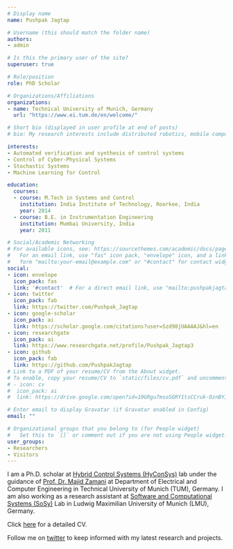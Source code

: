 ```yaml
---
# Display name
name: Pushpak Jagtap

# Username (this should match the folder name)
authors:
- admin

# Is this the primary user of the site?
superuser: true

# Role/position
role: PhD Scholar

# Organizations/Affiliations
organizations:
- name: Technical University of Munich, Germany
  url: "https://www.ei.tum.de/en/welcome/"

# Short bio (displayed in user profile at end of posts)
# bio: My research interests include distributed robotics, mobile computing and programmable matter.

interests:
- Automated verification and synthesis of control systems
- Control of Cyber-Physical Systems 
- Stochastic Systems
- Machine Learning for Control 

education:
  courses:
  - course: M.Tech in Systems and Control
    institution: India Institute of Technology, Roorkee, India
    year: 2014
  - course: B.E. in Instrumentation Engineering
    institution: Mumbai University, India
    year: 2011

# Social/Academic Networking
# For available icons, see: https://sourcethemes.com/academic/docs/page-builder/#icons
#   For an email link, use "fas" icon pack, "envelope" icon, and a link in the
#   form "mailto:your-email@example.com" or "#contact" for contact widget.
social:
- icon: envelope
  icon_pack: fas
  link: '#contact'  # For a direct email link, use "mailto:pushpakjagtap@gmail.com".
- icon: twitter
  icon_pack: fab
  link: https://twitter.com/Pushpak_Jagtap
- icon: google-scholar
  icon_pack: ai
  link: https://scholar.google.com/citations?user=Szd98jUAAAAJ&hl=en
- icon: researchgate
  icon_pack: ai
  link: https://www.researchgate.net/profile/Pushpak_Jagtap3  
- icon: github
  icon_pack: fab
  link: https://github.com/PushpakJagtap
# Link to a PDF of your resume/CV from the About widget.
# To enable, copy your resume/CV to `static/files/cv.pdf` and uncomment the lines below.
# - icon: cv
#  icon_pack: ai
#  link: https://drive.google.com/open?id=10GRgu7msoSGRY1tsCCruk-OznBYJOPbu

# Enter email to display Gravatar (if Gravatar enabled in Config)
email: ""

# Organizational groups that you belong to (for People widget)
#   Set this to `[]` or comment out if you are not using People widget.
user_groups:
- Researchers
- Visitors
---
```

I am a Ph.D. scholar at [Hybrid Control Systems (HyConSys)](https://www.hyconsys.com/) lab under the  guidance of [Prof. Dr. Majid Zamani](https://sites.google.com/site/zamani1362/) at Department of Electrical and Computer Engineering in Technical University of Munich (TUM), Germany. I am also working as a research assistant at [Software and Computational Systems (SoSy)](https://www.sosy-lab.org/) Lab in Ludwig Maximilian University of Munich (LMU), Germany. 

Click [here](https://drive.google.com/open?id=10GRgu7msoSGRY1tsCCruk-OznBYJOPbu) for a detailed CV.

Follow me on [twitter](https://twitter.com/Pushpak_Jagtap) to keep informed with my latest research and projects.


